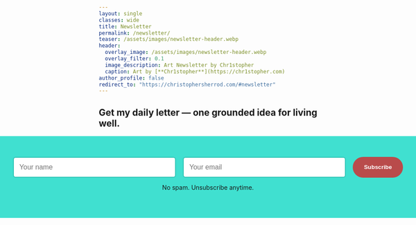 ```yaml
---
layout: single
classes: wide
title: Newsletter
permalink: /newsletter/
teaser: /assets/images/newsletter-header.webp
header:
  overlay_image: /assets/images/newsletter-header.webp
  overlay_filter: 0.1
  image_description: Art Newsletter by Chr1stopher
  caption: Art by [**Chr1stopher**](https://chr1stopher.com)
author_profile: false
redirect_to: "https://christophersherrod.com/#newsletter"
---
```


<style>
  #newsletterFormWrapper {
    width: 100vw;
    margin-left: calc(50% - 50vw);
    background-color: #40E0D0;
    padding: 3rem 0;
    text-align: center;
  }

  #newsletterFormWrapper form {
    max-width: 900px;
    margin: 0 auto;
    display: flex;
    flex-wrap: wrap;
    justify-content: center;
    gap: 1rem;
  }

  #newsletterFormWrapper input[type="text"],
  #newsletterFormWrapper input[type="email"] {
    flex: 1 1 280px;
    min-width: 220px;
    padding: 0.8rem;
    border: 2px solid #30c5b6;
    border-radius: 6px;
    font-size: 1rem;
  }

  #newsletterFormWrapper button {
    background-color: #b94b4b;
    color: white;
    font-weight: 600;
    border: none;
    border-radius: 100px;
    padding: 0.8rem 1.6rem;
    cursor: pointer;
    transition: background-color .3s ease, transform .2s ease;
  }

  #newsletterFormWrapper button:hover {
    background-color: #30c5b6;
    transform: scale(1.05);
  }
</style>
<h2 class="hero-title animate-slide-up">Get my daily letter — one grounded idea for living well.</h2>
<section id="newsletterFormWrapper">
  <form action="https://mail.nanakasha.com/subscribe" method="POST">
    <input type="text" name="name" placeholder="Your name" required>
    <input type="email" name="email" placeholder="Your email" required>
    <input type="hidden" name="list" value="J1vJg86fQyfkjB72mTmpfA">
    <input type="hidden" name="subform" value="yes">
    <button type="submit">Subscribe</button>
  </form>
  <p>No spam. Unsubscribe anytime.</p>
</section>
